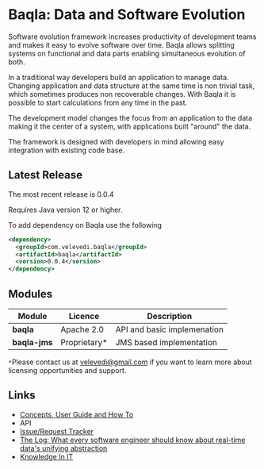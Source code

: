 # Baqla: Data and Software Evolution

Software evolution framework increases productivity of development teams and makes it easy to evolve software over time.
Baqla allows splitting systems on functional and data parts enabling simultaneous evolution of both.

In a traditional way developers build an application to manage data. Changing application and data structure at the same time is non trivial task, which sometimes produces non recoverable changes. With Baqla it is possible to start calculations from any time in the past.

The development model changes the focus from an application to the data making it the center of a system, with applications built "around" the data.

The framework is designed with developers in mind allowing easy integration with existing code base.

## Latest Release

The most recent release is 0.0.4

Requires Java version 12 or higher.

To add dependency on Baqla use the following
```xml
<dependency>
  <groupId>com.velevedi.baqla</groupId>
  <artifactId>baqla</artifactId>
  <version>0.0.4</version>
</dependency>
```


## Modules

| Module | Licence | Description |
|--------|---------|-------------|
|__baqla__|Apache 2.0|API and basic implemenation|
|__baqla-jms__|Proprietary*|JMS based implementation|

`*`Please contact us at velevedi@gmail.com if you want to learn more about licensing opportunities and support.

## Links

- [Concepts, User Guide and How To](https://github.com/velevedi/baqla/wiki)
- API
- [Issue/Request Tracker](https://github.com/velevedi/baqla/issues)
- [The Log: What every software engineer should know about real-time data's unifying abstraction](https://engineering.linkedin.com/distributed-systems/log-what-every-software-engineer-should-know-about-real-time-datas-unifying)
- [Knowledge In IT](http://velevedi.blogspot.co.uk/2016/11/knowledge-in-it.html)

